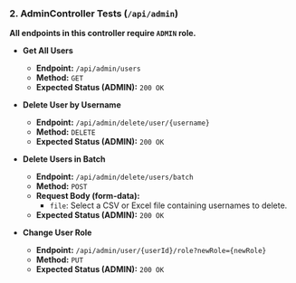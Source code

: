 ### 2. AdminController Tests (`/api/admin`)

**All endpoints in this controller require `ADMIN` role.**

*   **Get All Users**
    *   **Endpoint:** `/api/admin/users`
    *   **Method:** `GET`
    *   **Expected Status (ADMIN):** `200 OK`

*   **Delete User by Username**
    *   **Endpoint:** `/api/admin/delete/user/{username}`
    *   **Method:** `DELETE`
    *   **Expected Status (ADMIN):** `200 OK`

*   **Delete Users in Batch**
    *   **Endpoint:** `/api/admin/delete/users/batch`
    *   **Method:** `POST`
    *   **Request Body (form-data):**
        *   `file`: Select a CSV or Excel file containing usernames to delete.
    *   **Expected Status (ADMIN):** `200 OK`

*   **Change User Role**
    *   **Endpoint:** `/api/admin/user/{userId}/role?newRole={newRole}`
    *   **Method:** `PUT`
    *   **Expected Status (ADMIN):** `200 OK`

